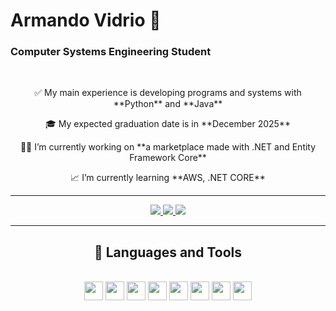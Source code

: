 <!-- space for the visitors icon-->

<h1>Armando Vidrio 👀</h1>

<h3>Computer Systems Engineering Student</h3>

<br/>

<div align="center">
    <p>✅ My main experience is developing programs and systems with **Python** and **Java**</p>
    <p>🎓 My expected graduation date is in **December 2025**</p>
    <p>👨‍💻 I’m currently working on **a marketplace made with .NET and Entity Framework Core**</p>
    <p>📈 I’m currently learning **AWS, .NET CORE**</p>
</div>

<hr/>

<div align="center">
    <a href="https://www.linkedin.com/in/armando-vidrio-9b008725b/"> 
    <img src="https://img.shields.io/badge/LinkedIn-0077B5?style=for-the-badge&logo=linkedin&logoColor=white" target="_blank" />
    </a>
    <a href="https://www.youtube.com/watch?v=er0EjyCEZRA"> 
    <img src="https://img.shields.io/badge/Portfolio-FF5722?style=for-the-badge&logo=todoist&logoColor=white" target="_blank" /> <!-- sqlite, safari, google-chrome are other good icon options -->
    </a>
    <a href="mailto:avidrio39@gmail.com"> 
    <img src="https://img.shields.io/badge/Gmail-333333?style=for-the-badge&logo=gmail&logoColor=red" />
    </a>

</div>

<hr/>

<h2 align="center">🔨 Languages and Tools</h2>
<br/>
<div align="center">
    <img width="30px" src="https://cdn.jsdelivr.net/gh/devicons/devicon@latest/icons/python/python-original.svg" />
    <img width="30px" src="https://cdn.jsdelivr.net/gh/devicons/devicon@latest/icons/java/java-original.svg" />
    <img width="30px" src="https://cdn.jsdelivr.net/gh/devicons/devicon@latest/icons/csharp/csharp-original.svg" />
    <img width="30px" src="https://cdn.jsdelivr.net/gh/devicons/devicon@latest/icons/dotnetcore/dotnetcore-original.svg" />
    <img width="30px" src="https://cdn.jsdelivr.net/gh/devicons/devicon@latest/icons/html5/html5-original.svg" />
    <img width="30px" src="https://cdn.jsdelivr.net/gh/devicons/devicon@latest/icons/docker/docker-original.svg" />
    <img width="30px" src="https://cdn.jsdelivr.net/gh/devicons/devicon@latest/icons/linux/linux-original.svg" />
    <img width="30px" src="https://cdn.jsdelivr.net/gh/devicons/devicon@latest/icons/git/git-original.svg" />  
</div>

